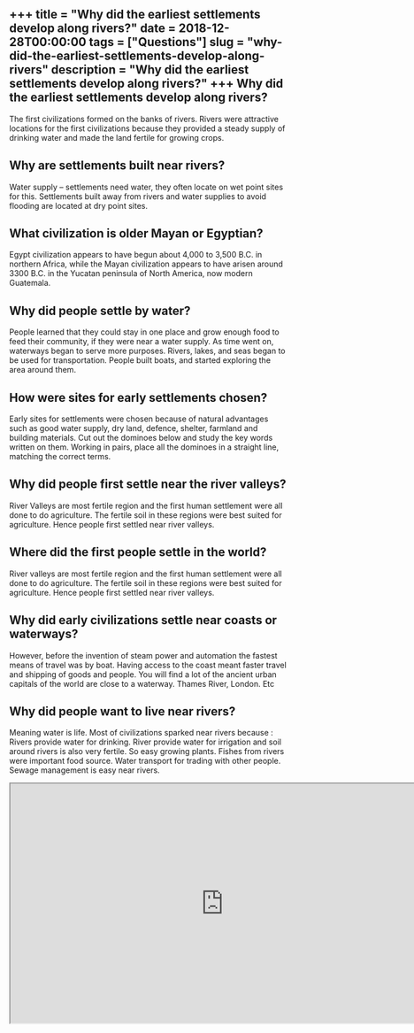 +++
title = "Why did the earliest settlements develop along rivers?"
date = 2018-12-28T00:00:00
tags = ["Questions"]
slug = "why-did-the-earliest-settlements-develop-along-rivers"
description = "Why did the earliest settlements develop along rivers?"
+++
Why did the earliest settlements develop along rivers?
------------------------------------------------------

The first civilizations formed on the banks of rivers. Rivers were attractive locations for the first civilizations because they provided a steady supply of drinking water and made the land fertile for growing crops.

Why are settlements built near rivers?
--------------------------------------

Water supply – settlements need water, they often locate on wet point sites for this. Settlements built away from rivers and water supplies to avoid flooding are located at dry point sites.

What civilization is older Mayan or Egyptian?
---------------------------------------------

Egypt civilization appears to have begun about 4,000 to 3,500 B.C. in northern Africa, while the Mayan civilization appears to have arisen around 3300 B.C. in the Yucatan peninsula of North America, now modern Guatemala.

Why did people settle by water?
-------------------------------

People learned that they could stay in one place and grow enough food to feed their community, if they were near a water supply. As time went on, waterways began to serve more purposes. Rivers, lakes, and seas began to be used for transportation. People built boats, and started exploring the area around them.

How were sites for early settlements chosen?
--------------------------------------------

Early sites for settlements were chosen because of natural advantages such as good water supply, dry land, defence, shelter, farmland and building materials. Cut out the dominoes below and study the key words written on them. Working in pairs, place all the dominoes in a straight line, matching the correct terms.

Why did people first settle near the river valleys?
---------------------------------------------------

River Valleys are most fertile region and the first human settlement were all done to do agriculture. The fertile soil in these regions were best suited for agriculture. Hence people first settled near river valleys.

Where did the first people settle in the world?
-----------------------------------------------

River valleys are most fertile region and the first human settlement were all done to do agriculture. The fertile soil in these regions were best suited for agriculture. Hence people first settled near river valleys.

Why did early civilizations settle near coasts or waterways?
------------------------------------------------------------

However, before the invention of steam power and automation the fastest means of travel was by boat. Having access to the coast meant faster travel and shipping of goods and people. You will find a lot of the ancient urban capitals of the world are close to a waterway. Thames River, London. Etc

Why did people want to live near rivers?
----------------------------------------

Meaning water is life. Most of civilizations sparked near rivers because : Rivers provide water for drinking. River provide water for irrigation and soil around rivers is also very fertile. So easy growing plants. Fishes from rivers were important food source. Water transport for trading with other people. Sewage management is easy near rivers.

<iframe allow="accelerometer; autoplay; clipboard-write; encrypted-media; gyroscope; picture-in-picture" allowfullscreen="" class="__youtube_prefs__  epyt-is-override  no-lazyload" data-no-lazy="1" data-origheight="433" data-origwidth="770" data-skipgform_ajax_framebjll="" height="433" id="_ytid_16663" loading="lazy" src="https://www.youtube.com/embed/uJ_JkF_V3jI?enablejsapi=1&autoplay=0&cc_load_policy=0&cc_lang_pref=&iv_load_policy=1&loop=0&modestbranding=0&rel=1&fs=1&playsinline=0&autohide=2&theme=dark&color=red&controls=1&" title="YouTube player" width="770"></iframe>